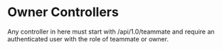 # Owner Controllers
Any controller in here must start with /api/1.0/teammate and require an authenticated user with the role of teammate or owner.